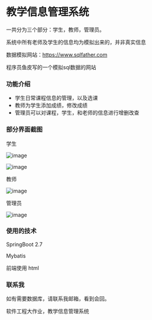 # 教学信息管理系统
一共分为三个部分：学生，教师，管理员。

系统中所有老师及学生的信息均为模拟出来的，并非真实信息

数据模拟网站：https://www.sqlfather.com

程序员鱼皮写的一个模拟sql数据的网站

### 功能介绍

- 学生日常课程信息的管理，以及选课
- 教师为学生添加成绩，修改成绩
- 管理员可以对课程，学生，和老师的信息进行增删改查

### 部分界面截图

学生

![image](https://user-images.githubusercontent.com/77878723/211138837-280da778-c80c-4081-8e98-48559ea35e4f.png)

![image](https://user-images.githubusercontent.com/77878723/211138850-c3a141d7-cc3b-41d0-9c48-e77ad7a2db24.png)

教师

![image](https://user-images.githubusercontent.com/77878723/211138852-71e696b3-d48a-4bb0-8ab4-d0d970defe29.png)

管理员

![image](https://user-images.githubusercontent.com/77878723/211138857-54910288-f1f9-46cf-92db-7f68296086d0.png)

### 使用的技术

SpringBoot 2.7

Mybatis

前端使用 html



### 联系我

如有需要数据库，请联系我邮箱，看到会回。


软件工程大作业，教学信息管理系统
